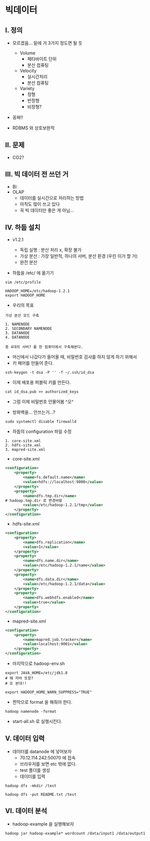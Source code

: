 # 빅데이터

## I. 정의

- 모르겠음... 밑에 거 3가지 정도면 될 듯
  - Volume
    - 페타바이트 단위
    - 분산 컴퓨팅
  - Velocity
    - 실시간처리
    - 분산 컴퓨팅
  - Variety
    - 정형
    - 반정형
    - 비정형?

- 꽁짜!!
- RDBMS 와 상호보완적

## II. 문제

- CO2?



## III. 빅 데이터 전 쓰던 거

- BI
- OLAP
  - 데이터를 실시간으로 처리하는 방법
  - 아직도 많이 쓰고 있다
  - 꼭 빅 데이터만 좋은 게 아님...



## IV. 하둡 설치

- v1.2.1
  - 독립 실행 : 분산 처리 x, 확장 불가
  - 가상 분산 : 가장 일반적, 하나의 서버, 분산 환경 (우린 이거 할 거)
  - 완전 분산



- 하둡을 /etc/ 에 옮기기

```shell
vim /etc/profile

HADOOP_HOME=/etc/hadoop-1.2.1
export HADOOP_HOME
```

- 우리의 목표

```shell
가상 분산 모드 구축

1. NAMENODE
2. SECONDARY NAMENODE
3. DATANODE
4. DATANODE

총 4대의 서버? 를 한 컴퓨터에서 구축해본다.
```



- 머신에서 나갔다가 들어올 때, 비밀번호 검사를 하지 않게 하기 위해서
- 키 페어를 만들어 준다.

```shell
ssh-keygen -t dsa -P '' -f ~/.ssh/id_dsa
```

- 이제 배포용 퍼블릭 키를 만든다.

```shell
cat id_dsa.pub >> authorized_keys
```

- 그럼 이제 비밀번호 안물어봄 ^오^



- 방화벽을... 안쓰는거...?

```shell
sudo systemctl disable firewalld
```



- 하둡의 configuration 파일 수정

```shell
1. core-site.xml
2. hdfs-site.xml
3. mapred-site.xml
```



- core-site.xml

```xml
<configuration>
    <property>
        <name>fs.default.name</name>
        <value>hdfs://localhost:9000</value>
    </property>
    <property>
        <name>dfs.tmp.dir</name>
# hadoop.tmp.dir 로 변경바람
        <value>/etc/hadoop-1.2.1/tmp</value>
    </property>
</configuration>

```

- hdfs-site.xml

```xml
<configuration>
    <property>
        <name>dfs.replication</name>
        <value>1</value>
    </property>
    <property>
        <name>dfs.name.dir</name>
        <value>/etc/hadoop-1.2.1/name</value>
    </property>
    <property>
        <name>dfs.data.dir</name>
        <value>/etc/hadoop-1.2.1/data</value>
    </property>
    <property>
        <name>dfs.webhdfs.enabled</name>
        <value>true</value>
    </property>
</configuration>
```



- mapred-site.xml

```xml
<configuration>
    <property>
        <name>mapred.job.tracker</name>
        <value>localhost:9001</value>
    </property>
</configuration>
```



- 마지막으로 hadoop-env.sh

```shell
export JAVA_HOME=/etc/jdk1.8
# 왜 자바 또함?
# 또 본대!!

export HADOOP_HOME_WARN_SUPPRESS="TRUE"
```



- 찐막으로 format 을 해줘야 한다.

```shell
hadoop namenode -format
```



- start-all.sh 로 실행시킨다.



## V. 데이터 입력

- 데이터를 datanode 에 넣어보자
  - 70.12.114.242:50070 에 접속
  - 브라우저를 보면 etc 밖에 없다.
  - test 폴더를 생성
  - 데이터를 입력

```shell
hadoop dfs -mkdir /test
```

```shell
hadoop dfs -put README.txt /test
```



## VI. 데이터 분석

- hadoop-example 을 실행해보자

```shell
hadoop jar hadoop-example* wordcount /data/input1 /data/output1
```

